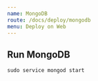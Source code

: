 ```yaml
---
name: MongoDB
route: /docs/deploy/mongodb
menu: Deploy on Web
---
```


## Run MongoDB

```shell
sudo service mongod start
```
